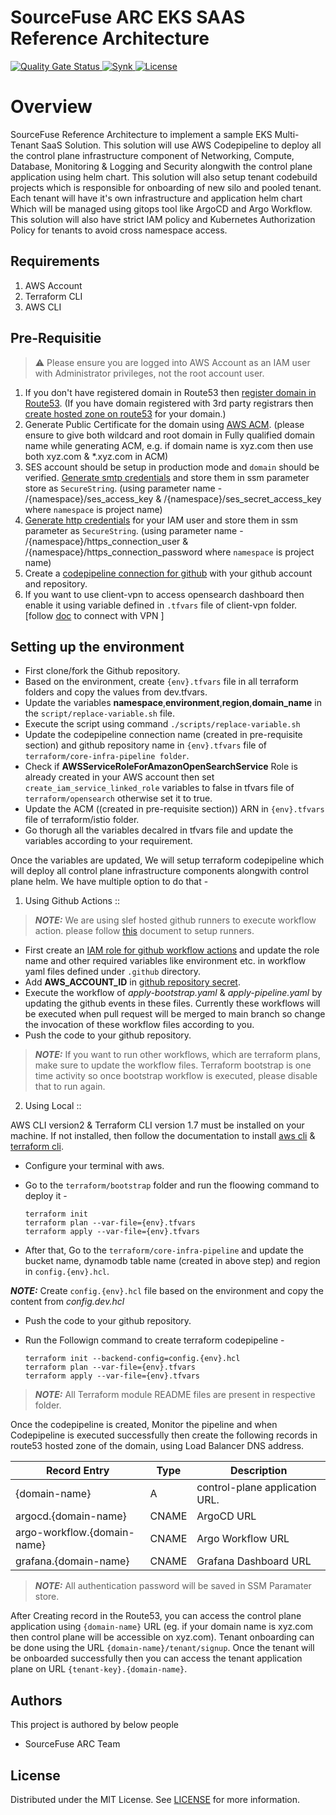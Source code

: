 # SourceFuse ARC EKS SAAS Reference Architecture


<p align="left">
<a href="https://sonarcloud.io/summary/new_code?id=sourcefuse_terraform-aws-arc-eks-saas" target="_blank">
<img alt="Quality Gate Status" src="https://sonarcloud.io/api/project_badges/measure?project=sourcefuse_terraform-aws-arc-eks-saas&metric=alert_status&token=753087a003438b8bb11e624ea44302d9044d428e">
</a>
<a href="https://app.snyk.io/org/ashishkaushik/reporting?context[page]=issues-detail&project_target=%255B%2522sourcefuse%252Fterraform-aws-arc-eks-saas%2522%255D&project_origin=%255B%2522github%2522%255D&issue_status=%255B%2522Open%2522%255D&issue_by=Severity&table_issues_detail_cols=SCORE%257CCVE%257CCWE%257CPROJECT%257CEXPLOIT%2520MATURITY%257CAUTO%2520FIXABLE%257CINTRODUCED%257CSNYK%2520PRODUCT&v=1">
<img alt="Synk" src="https://github.com/sourcefuse/terraform-aws-arc-eks-saas/actions/workflows/synk.yaml/badge.svg">
</a>
<a href="./LICENSE">
<img src="https://img.shields.io/badge/License-MIT-yellow.svg" alt="License" />
</a>

</p>


# Overview

SourceFuse Reference Architecture to implement a sample EKS Multi-Tenant SaaS Solution. This solution will use AWS Codepipeline to deploy all the control plane infrastructure component of Networking, Compute, Database, Monitoring & Logging and Security alongwith the control plane application using helm chart. This solution will also setup tenant codebuild projects which is responsible for onboarding of new silo and pooled tenant. Each tenant will have it's own infrastructure and application helm chart Which will be managed using gitops tool like ArgoCD and Argo Workflow. This solution will also have strict IAM policy and Kubernetes Authorization Policy for tenants to avoid cross namespace access.

## Requirements

1. AWS Account 
2. Terraform CLI
3. AWS CLI


## Pre-Requisitie

> :warning: Please ensure you are logged into AWS Account as an IAM user with Administrator privileges, not the root account user.

1. If you don't have registered domain in Route53 then [register domain in Route53](https://docs.aws.amazon.com/Route53/latest/DeveloperGuide/domain-register.html). (If you have domain registered with 3rd party registrars then [create hosted zone on route53](https://medium.com/weekly-webtips/how-to-integrate-3rd-party-domain-names-with-aws-route-53-for-your-website-webapp-7f6cd8ff36b6) for your domain.)
2. Generate Public Certificate for the domain using [AWS ACM](https://docs.aws.amazon.com/acm/latest/userguide/gs-acm-request-public.html). (please ensure to give both wildcard and root domain in Fully qualified domain name while generating ACM, e.g. if domain name is xyz.com then use both xyz.com & *.xyz.com in ACM)
3. SES account should be setup in production mode and `domain` should be verified. [Generate smtp credentials](https://docs.aws.amazon.com/ses/latest/dg/smtp-credentials.html) and store them in ssm parameter store as `SecureString`. (using parameter name - /{namespace}/ses_access_key & /{namespace}/ses_secret_access_key where `namespace` is project name)
4. [Generate http credentials](https://docs.aws.amazon.com/codecommit/latest/userguide/setting-up-gc.html#setting-up-gc-iam) for your IAM user and store them in ssm parameter as `SecureString`. (using parameter name - /{namespace}/https_connection_user & /{namespace}/https_connection_password where `namespace` is project name)
5. Create a [codepipeline connection for github](https://docs.aws.amazon.com/codepipeline/latest/userguide/connections-github.html) with your github account and repository.
6. If you want to use client-vpn to access opensearch dashboard then enable it using variable defined in `.tfvars` file of client-vpn folder. [follow [doc](doc/client-vpn-connection.md) to connect with VPN ]


## Setting up the environment

* First clone/fork the Github repository. 
* Based on the environment, create `{env}.tfvars` file in all terraform folders and copy the values from dev.tfvars.
* Update the variables **namespace**,**environment**,**region**,**domain_name** in the `script/replace-variable.sh` file.
* Execute the script using command `./scripts/replace-variable.sh`
* Update the codepipeline connection name (created in pre-requisite section) and github repository name in `{env}.tfvars` file of `terraform/core-infra-pipeline folder`.
* Check if **AWSServiceRoleForAmazonOpenSearchService** Role is already created in your AWS account then set `create_iam_service_linked_role` variables to false in tfvars file of `terraform/opensearch` otherwise set it to true.
* Update the ACM ((created in pre-requisite section)) ARN in `{env}.tfvars` file of terraform/istio folder.
* Go thorugh all the variables decalred in tfvars file and update the variables according to your requirement.


Once the variables are updated, We will setup terraform codepipeline which will deploy all control plane infrastructure components alongwith control plane helm. We have multiple option to do that - 

1. Using Github Actions :: 

> **_NOTE:_** We are using slef hosted github runners to execute workflow action. please follow [this](https://docs.github.com/en/actions/hosting-your-own-runners/managing-self-hosted-runners/about-self-hosted-runners) document to setup runners.

* First create an [IAM role for github workflow actions](https://aws.amazon.com/blogs/security/use-iam-roles-to-connect-github-actions-to-actions-in-aws/) and update the role name and other required variables like environment etc. in workflow yaml files defined under `.github` directory.
* Add **AWS_ACCOUNT_ID** in [github repository secret](https://docs.github.com/en/actions/security-guides/using-secrets-in-github-actions).
* Execute the workflow of *apply-bootstrap.yaml* & *apply-pipeline.yaml* by updating the github events in these files. Currently these workflows will be executed when pull request will be merged to main branch so change the invocation of these workflow files according to you.
* Push the code to your github repository.


> **_NOTE:_** If you want to run other workflows, which are terraform plans, make sure to update the workflow files. Terraform bootstrap is one time activity so once bootstrap workflow is executed, please disable that to run again.


2. Using Local ::

AWS CLI version2 & Terraform CLI version 1.7 must be installed on your machine. If not installed, then follow the documentation to install [aws cli](https://docs.aws.amazon.com/cli/latest/userguide/getting-started-install.html) & [terraform cli](https://developer.hashicorp.com/terraform/tutorials/aws-get-started/install-cli).

* Configure your terminal with aws.
* Go to the `terraform/bootstrap` folder and run the floowing command to deploy it - 

    ```
    terraform init
    terraform plan --var-file={env}.tfvars
    terraform apply --var-file={env}.tfvars
    ```
* After that, Go to the `terraform/core-infra-pipeline` and update the bucket name, dynamodb table name (created in above step) and region in `config.{env}.hcl`. 

**_NOTE:_** Create `config.{env}.hcl` file based on the environment and copy the content from *config.dev.hcl*

* Push the code to your github repository.
* Run the Followign command to create terraform codepipeline - 

    ```
    terraform init --backend-config=config.{env}.hcl
    terraform plan --var-file={env}.tfvars
    terraform apply --var-file={env}.tfvars
    ```
> **_NOTE:_** All Terraform module README files are present in respective folder.


Once the codepipeline is created, Monitor the pipeline and when Codepipeline is executed successfully then create the following records in route53 hosted zone of the domain, using Load Balancer DNS address.

| Record Entry                   | Type   | Description                     |
|--------------------------------|--------|---------------------------------|
| {domain-name}                  |   A    | control-plane application URL.  |
| argocd.{domain-name}           | CNAME  | ArgoCD URL                      |
| argo-workflow.{domain-name}    | CNAME  | Argo Workflow URL               |
| grafana.{domain-name}          | CNAME  | Grafana Dashboard URL           |

> **_NOTE:_** All authentication password will be saved in SSM Paramater store.

After Creating record in the Route53, you can access the control plane application using `{domain-name}` URL (eg. if your domain name is xyz.com then control plane will be accessible on xyz.com). Tenant onboarding can be done using the URL `{domain-name}/tenant/signup`. Once the tenant will be onboarded successfully then you can access the tenant application plane on URL `{tenant-key}.{domain-name}`.

## Authors

This project is authored by below people

- SourceFuse ARC Team


## License

Distributed under the MIT License. See [LICENSE](LICENSE) for more information.


